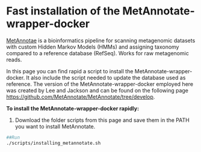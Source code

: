 <h1>Fast installation of the MetAnnotate-wrapper-docker </h1>

[MetAnnotae](https://bmcbiol.biomedcentral.com/articles/10.1186/s12915-015-0195-4) is a bioinformatics pipeline for scanning metagenomic datasets with custom Hidden Markov Models (HMMs) and assigning taxonomy compared to a reference database (RefSeq). Works for raw metagenomic reads.

In this page you can find rapid a script to install the MetAnnotate-wrapper-docker. It also include the script needed to update the database used as reference. 
The version of the MetAnnotate-wrapper-docker employed here was created by Lee and Jackson and can be found on the following page https://github.com/MetAnnotate/MetAnnotate/tree/develop.


**To install the MetAnnotate-wrapper-docker rapidly:**
1) Download the folder scripts from this page and save them in the PATH you want to install MetAnnotate.

```bash
##Run
./scripts/installing_metannotate.sh
